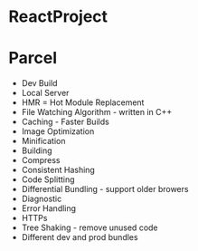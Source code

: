 # ReactProject


# Parcel
- Dev Build
- Local Server
- HMR = Hot Module Replacement
- File Watching Algorithm - written in C++
- Caching - Faster Builds
- Image Optimization
- Minification
- Building
- Compress
- Consistent Hashing
- Code Splitting
- Differential Bundling - support older browers
- Diagnostic
- Error Handling
- HTTPs
- Tree Shaking - remove unused code
- Different dev and prod bundles